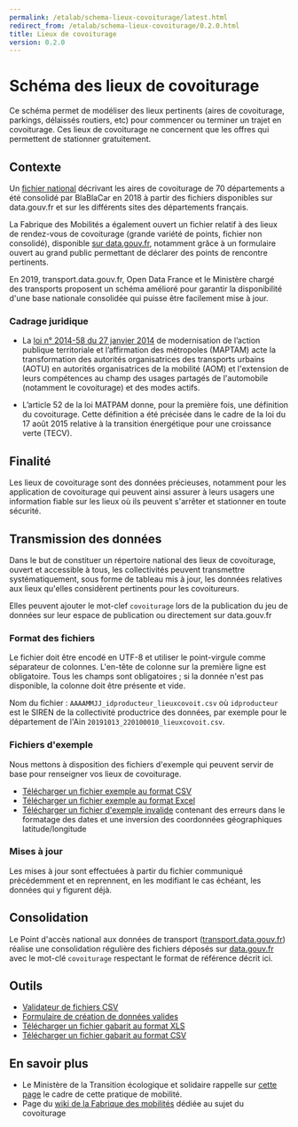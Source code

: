 ```yaml
---
permalink: /etalab/schema-lieux-covoiturage/latest.html
redirect_from: /etalab/schema-lieux-covoiturage/0.2.0.html
title: Lieux de covoiturage
version: 0.2.0
---
```


# Schéma des lieux de covoiturage

Ce schéma permet de modéliser des lieux pertinents (aires de covoiturage, parkings, délaissés routiers, etc) pour commencer ou terminer un trajet en covoiturage. Ces lieux de covoiturage ne concernent que les offres qui permettent de stationner gratuitement.

## Contexte

Un [fichier national](https://www.data.gouv.fr/fr/datasets/aires-de-covoiturage-en-france) décrivant les aires de covoiturage de 70 départements a été consolidé par BlaBlaCar en 2018 à partir des fichiers disponibles sur data.gouv.fr et sur les différents sites des départements français.

La Fabrique des Mobilités a également ouvert un fichier relatif à des lieux de rendez-vous de covoiturage (grande variété de points, fichier non consolidé), disponible [sur data.gouv.fr](https://www.data.gouv.fr/fr/datasets/base-de-donnees-commune-des-lieux-et-aires-de-covoiturage/), notamment grâce à un formulaire ouvert au grand public permettant de déclarer des points de rencontre pertinents.

En 2019, transport.data.gouv.fr, Open Data France et le Ministère chargé des transports proposent un schéma amélioré pour garantir la disponibilité d'une base nationale consolidée qui puisse être facilement mise à jour.

### Cadrage juridique

* La [loi n° 2014-58 du 27 janvier 2014](https://www.legifrance.gouv.fr/affichTexte.do?cidTexte=JORFTEXT000028526298) de modernisation de l’action publique territoriale et l’affirmation des métropoles (MAPTAM) acte la transformation des autorités organisatrices des transports urbains (AOTU) en autorités organisatrices de la mobilité (AOM) et l'extension de leurs compétences au champ des usages partagés de l'automobile (notamment le covoiturage) et des modes actifs.

* L’article 52 de la loi MATPAM donne, pour la première fois, une définition du covoiturage. Cette définition a été précisée dans le cadre de la loi du 17 août 2015 relative à la transition énergétique pour une croissance verte (TECV).

## Finalité
Les lieux de covoiturage sont des données précieuses, notamment pour les application de covoiturage qui peuvent ainsi assurer à leurs usagers une information fiable sur les lieux où ils peuvent s'arrêter et stationner en toute sécurité.

## Transmission des données
Dans le but de constituer un répertoire national des lieux de covoiturage, ouvert et accessible à tous, les collectivités peuvent transmettre systématiquement, sous forme de tableau mis à jour, les données relatives aux lieux qu'elles considèrent pertinents pour les covoitureurs.

Elles peuvent ajouter le mot-clef `covoiturage` lors de la publication du jeu de données sur leur espace de publication ou directement sur data.gouv.fr

### Format des fichiers
Le fichier doit être encodé en UTF-8 et utiliser le point-virgule comme séparateur de colonnes. L'en-tête de colonne sur la première ligne est obligatoire. Tous les champs sont obligatoires ; si la donnée n'est pas disponible, la colonne doit être présente et vide.

Nom du fichier : `AAAAMMJJ_idproducteur_lieuxcovoit.csv` où `idproducteur` est le SIREN de la collectivité productrice des données, par exemple pour le département de l'Ain `20191013_220100010_lieuxcovoit.csv`.

### Fichiers d'exemple
Nous mettons à disposition des fichiers d'exemple qui peuvent servir de base pour renseigner vos lieux de covoiturage.

- [Télécharger un fichier exemple au format CSV](https://github.com/etalab/schema-lieux-covoiturage/raw/v0.1.2/exemple-valide.csv)
- [Télécharger un fichier exemple au format Excel](https://github.com/etalab/schema-lieux-covoiturage/raw/v0.1.2/exemple-valide.xls)
- [Télécharger un fichier d'exemple invalide](https://github.com/etalab/schema-lieux-covoiturage/raw/v0.1.2/exemple-invalide.csv) contenant des erreurs dans le formatage des dates et une inversion des coordonnées géographiques latitude/longitude

### Mises à jour
Les mises à jour sont effectuées à partir du fichier communiqué précédemment et en reprennent, en les modifiant le cas échéant, les données qui y figurent déjà.

## Consolidation
Le Point d'accès national aux données de transport ([transport.data.gouv.fr](https://transport.data.gouv.fr)) réalise une consolidation régulière des fichiers déposés sur [data.gouv.fr](https://data.gouv.fr) avec le mot-clé `covoiturage` respectant le format de référence décrit ici.

## Outils

* [Validateur de fichiers CSV](https://validata.etalab.studio/table-schema?schema_name=schema-datagouv-fr.etalab/schema-lieux-covoiturage)
* [Formulaire de création de données valides](https://forms.validata.etalab.studio/?schema=etalab%2Fschema-lieux-covoiturage)
* [Télécharger un fichier gabarit au format XLS](https://github.com/etalab/schema-lieux-covoiturage/raw/master/exemple-valide.xls)
* [Télécharger un fichier gabarit au format CSV](https://github.com/etalab/schema-lieux-covoiturage/raw/master/exemple-valide.csv)

## En savoir plus

* Le Ministère de la Transition écologique et solidaire rappelle sur [cette page](https://www.ecologique-solidaire.gouv.fr/covoiturage-en-france) le cadre de cette pratique de mobilité.
* Page du [wiki de la Fabrique des mobilités](https://wiki.lafabriquedesmobilites.fr/wiki/Base_de_donn%C3%A9e_commune_des_lieux_de_covoiturage) dédiée au sujet du covoiturage